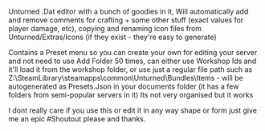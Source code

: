 Unturned .Dat editor with a bunch of goodies in it, Will automatically add and remove comments for crafting + some other stuff (exact values for player damage, etc), copying and renaming icon files from Unturned/Extras/Icons (if they exist - they're easy to generate)

Contains a Preset menu so you can create your own for editing your server and not need to use Add Folder 50 times, can either use Workshop Ids and it'll load it from the workshop folder, or use just a regular file path such as Z:\SteamLibrary\steamapps\common\Unturned\Bundles\Items - will be autogenerated as Presets.Json in your documents folder (it has a few folders from semi-popular servers in it)
Its not very organised but it works 

I dont really care if you use this or edit it in any way shape or form just give me an epic #Shoutout please and thanks.

